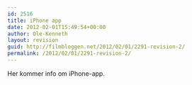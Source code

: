 ```yaml
---
id: 2516
title: iPhone app
date: 2012-02-01T15:49:54+00:00
author: Ole-Kenneth
layout: revision
guid: http://filmbloggen.net/2012/02/01/2291-revision-2/
permalink: /2012/02/01/2291-revision-2/
---
```

Her kommer info om iPhone-app.